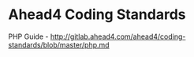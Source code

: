 # Ahead4 Coding Standards

PHP Guide - http://gitlab.ahead4.com/ahead4/coding-standards/blob/master/php.md